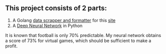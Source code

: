 ## This project consists of 2 parts:

1. A Golang [data scrapper and formatter](https://github.com/ingabolee/football-prediction/blob/master/godi.go) for this [site](https://odibets.com/league)
2. A [Deep Neural Network](https://github.com/ingabolee/football-prediction/blob/master/football.ipynb) in Python

It is known that football is only 70% predictable. My neural network obtains a score of 73% for virtual games, which should be sufficient to make a profit.
